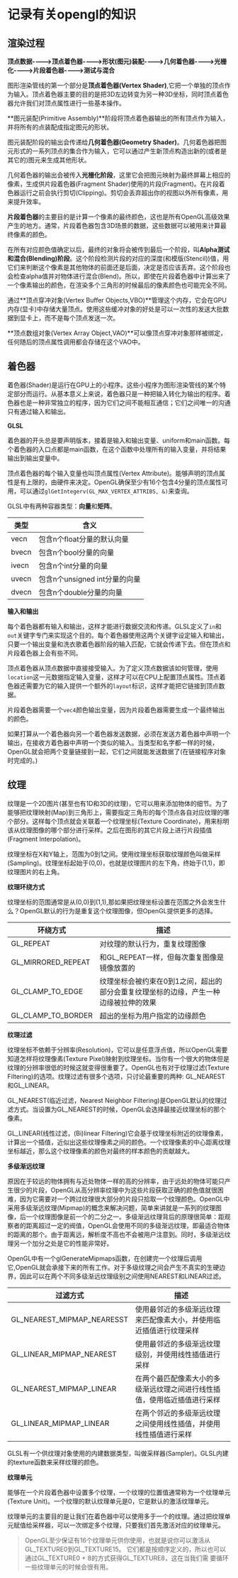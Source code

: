 记录有关opengl的知识
==================

渲染过程
--------------

**顶点数据---->顶点着色器---->形状(图元)装配---->几何着色器---->光栅化---->片段着色器---->测试与混合**

图形渲染管线的第一个部分是**顶点着色器(Vertex Shader)**,它把一个单独的顶点作为输入。顶点着色器主要的目的是把3D左边转变为另一种3D坐标，同时顶点着色器允许我们对顶点属性进行一些基本操作。

**图元装配(Primitive Assembly)**阶段将顶点着色器输出的所有顶点作为输入，并将所有的点装配成指定图元的形状。

图元装配阶段的输出会传递给**几何着色器(Geometry Shader)**。几何着色器把图元形式的一系列顶点的集合作为输入，它可以通过产生新顶点构造出新的(或者是其它的)图元来生成其他形状。

几何着色器的输出会被传入**光栅化阶段**，这里它会把图元映射为最终屏幕上相应的像素，生成供片段着色器(Fragment Shader)使用的片段(Fragment)。在片段着色器运行之前会执行剪切(Clipping)。剪切会丢弃超出你的视图以外所有像素，用来提升效率。

**片段着色器**的主要目的是计算一个像素的最终颜色，这也是所有OpenGL高级效果产生的地方。通常，片段着色器包含3D场景的数据，这些数据可以被用来计算最终像素的颜色。

在所有对应颜色值确定以后，最终的对象将会被传到最后一个阶段，叫**Alpha测试和混合(Blending)阶段**。这个阶段检测片段的对应的深度(和模版(Stencil))值，用它们来判断这个像素是其他物体的前面还是后面，决定是否应该丢弃。这个阶段也会检查alpha值并对物体进行混合(Blend)。所以，即使在片段着色器中计算出来了一个像素输出的颜色，在渲染多个三角形的时候最后的像素颜色也可能完全不同。

通过**顶点穿冲对象(Vertex Buffer Objects,VBO)**管理这个内存，它会在GPU内存(显卡)中存储大量顶点。使用这些缓冲对象的好处是可以一次性的发送大批数据到显卡上，而不是每个顶点发送一次。

**顶点数组对象(Vertex Array Object,VAO)**可以像顶点穿冲对象那样被绑定，任何随后的顶点属性调用都会存储在这个VAO中。

着色器
-----------------------
着色器(Shader)是运行在GPU上的小程序。这些小程序为图形渲染管线的某个特定部分而运行。从基本意义上来说，着色器只是一种把输入转化为输出的程序。着色器也是一种非常独立的程序，因为它们之间不能相互通信；它们之间唯一的沟通只有通过输入和输出。

**GLSL**

着色器的开头总是要声明版本，接着是输入和输出变量、uniform和main函数。每个着色器的入口点都是main函数，在这个函数中处理所有的输入变量，并将结果输出到输出变量中。

顶点着色器的每个输入变量也叫顶点属性(Vertex Attribute)。能够声明的顶点属性是有上限的，由硬件来决定。OpenGL确保至少有16个包含4分量的顶点属性可用，可以通过`glGetIntegerv(GL_MAX_VERTEX_ATTRIBS, &)`来查询。

GLSL中有两种容器类型：**向量**和**矩阵**。

|	类型	|	含义	|
| -------	| ------	|
| vecn		| 包含n个float分量的默认向量		|
| bvecn	| 包含n个bool分量的向量			|
| ivecn	| 包含n个int分量的向量				|
| uvecn	| 包含n个unsigned int分量的向量 	|
| dvecn	| 包含n个double分量的向量			|

**输入和输出**

每个着色器都有输入和输出，这样才能进行数据交流和传递。GLSL定义了`in`和`out`关键字专门来实现这个目的。每个着色器使用这两个关键字设定输入和输出，只要一个输出变量和洗衣歌着色器阶段的输入匹配，它就会传递下去。但在顶点和片段着色器上会有些不同。

顶点着色器从顶点数据中直接接受输入。为了定义顶点数据该如何管理，使用`location`这一元数据指定输入变量，这样才可以在CPU上配置顶点属性。顶点着色器还需要为它的输入提供一个额外的`layout`标识，这样才能把它链接到顶点数据。

片段着色器需要一个`vec4`颜色输出变量，因为片段着色器需要生成一个最终输出的颜色。

如果打算从一个着色器向另一个着色器发送数据，必须在发送方着色器中声明一个输出，在接收方着色器中声明一个类似的输入。当类型和名字都一样的时候，OpenGL就会把两个变量链接到一起，它们之间就能发送数据了(在链接程序对象时完成的。)

纹理
----------------------
纹理是一个2D图片(甚至也有1D和3D的纹理)，它可以用来添加物体的细节。为了能够把纹理映射(Map)到三角形上，需要指定三角形的每个顶点各自对应纹理的哪个部分。这样每个顶点就会关联着一个纹理坐标(Texture Coordinate)，用来标明该从纹理图像的哪个部分进行采样。之后在图形的其它片段上进行片段插值(Fragment Interpolation)。

纹理坐标在X和Y轴上，范围为0到1之间。使用纹理坐标获取纹理颜色叫做采样(Sampling)。纹理坐标起始于(0,0)，也就是纹理图片的左下角，终始于(1,1)，即纹理图片的右上角。

**纹理环绕方式**

纹理坐标的范围通常是从(0,0)到(1,1),那如果把纹理坐标设置在范围之外会发生什么？OpenGL默认的行为是重复这个纹理图像，但OpenGL提供更多的选择。

|   环绕方式  			|			描述		|
| ----------			| 		---------		|
| GL_REPEAT			| 对纹理的默认行为，重复纹理图像 |
| GL_MIRRORED_REPEAT| 和GL_REPEAT一样，但每次重复图像是镜像放置的 |
| GL_CLAMP_TO_EDGE	| 纹理坐标会被约束在0到1之间，超出的部分会重复纹理坐标的边缘，产生一种边缘被拉伸的效果 |
| GL_CLAMP_TO_BORDER| 超出的坐标为用户指定的边缘颜色 |

**纹理过滤**

纹理坐标不依赖于分辨率(Resolution)，它可以是任意浮点值，所以OpenGL需要知道怎样将纹理像素(Texture Pixel)映射到纹理坐标。当你有一个很大的物体但是纹理的分辨率很低的时候这就变得很重要了。OpenGL也有对于纹理过滤(Texture Filtering)的选项。纹理过滤有很多个选项，只讨论最重要的两种: GL_NEAREST和GL_LINEAR。

GL_NEAREST(临近过滤，Nearest Neighbor Filtering)是OpenGL默认的纹理过滤方式。当设置为GL_NEAREST的时候，OpenGL会选择最接近纹理坐标的那个像素。

GL_LINEAR(线性过滤，(Bi)linear Filtering)它会基于纹理坐标附近的纹理像素，计算出一个插值，近似出这些纹理像素之间的颜色。一个纹理像素的中心距离纹理坐标越近，那么这个纹理像素的颜色对最终的样本颜色的贡献越大。

**多级渐远纹理**

原因在于较远的物体拥有与近处物体一样的高的分辨率，由于远处的物体可能只产生很少的片段，OpenGL从高分辨率纹理中为这些片段获取正确的颜色值就很困难，因为它需要对一个跨过纹理很大部分的片段只拾取一个纹理颜色。OpenGL中采用多级渐远纹理(Mipmap)的概念来解决问题，简单来讲就是一系列的纹理图像，后一个纹理图像是前一个的二分之一。多级渐远纹理背后的原理很简单：距观察者的距离超过一定的阀值，OpenGL会使用不同的多级渐远纹理，即最适合物体的距离的那个。由于距离远，解析度不高也不会被用户注意到。同时，多级渐远纹理另一个加分之处是它的性能非常好。

OpenGL中有一个glGenerateMipmaps函数，在创建完一个纹理后调用它,OpenGL就会承接下来的所有工作。对于多级纹理之间会产生不真实的生硬边界，因此可以在两个不同多级渐远纹理级别之间使用NEAREST和LINEAR过滤。

|		过滤方式			|		描述		|
| ----------------		| --------		|
| GL_NEAREST_MIPMAP_NEARESST | 使用最邻近的多级渐远纹理来匹配像素大小，并使用临近插值进行纹理采样 |
| GL_LINEAR_MIPMAP_NEAREST  | 使用最邻近的多级渐远纹理级别，并使用线性插值进行采样  |
| GL_NEAREST_MIPMAP_LINEAR | 在两个最匹配像素大小的多级渐远纹理之间进行线性插值，使用临近插值进行采样 |
| GL_LINEAR_MIPMAP_LINEAR | 在两个邻近的多级渐远纹理之间使用线性插值，并使用线性插值进行采样 |

GLSL有一个供纹理对象使用的内建数据类型，叫做采样器(Sampler)。GLSL内建的texture函数来采样纹理的颜色。

**纹理单元**

能够在一个片段着色器中设置多个纹理，一个纹理的位置值通常称为一个纹理单元(Texture Unit)。一个纹理的默认纹理单元是0，它是默认的激活纹理单元。

纹理单元的主要目的是让我们在着色器中可以使用多于一个的纹理。通过把纹理单元赋值给采样器，可以一次绑定多个纹理，只要我们首先激活对应的纹理单元。

>OpenGL至少保证有16个纹理单元供你使用，也就是说你可以激活从GL\_TEXTURE0到GL\_TEXTURE15。
>它们都是按顺序定义的，所以也可以通过GL\_TEXTURE0 + 8的方式获得GL\_TEXTURE8，这在当我们需
>要循环一些纹理单元的时候会很有用。

